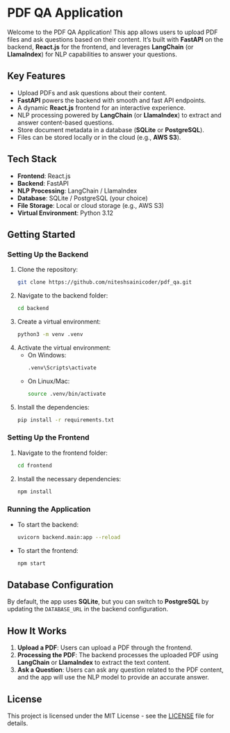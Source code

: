 
# PDF QA Application

Welcome to the PDF QA Application! This app allows users to upload PDF files and ask questions based on their content. It’s built with **FastAPI** on the backend, **React.js** for the frontend, and leverages **LangChain** (or **LlamaIndex**) for NLP capabilities to answer your questions.

## Key Features

- Upload PDFs and ask questions about their content.
- **FastAPI** powers the backend with smooth and fast API endpoints.
- A dynamic **React.js** frontend for an interactive experience.
- NLP processing powered by **LangChain** (or **LlamaIndex**) to extract and answer content-based questions.
- Store document metadata in a database (**SQLite** or **PostgreSQL**).
- Files can be stored locally or in the cloud (e.g., **AWS S3**).

## Tech Stack

- **Frontend**: React.js
- **Backend**: FastAPI
- **NLP Processing**: LangChain / LlamaIndex
- **Database**: SQLite / PostgreSQL (your choice)
- **File Storage**: Local or cloud storage (e.g., AWS S3)
- **Virtual Environment**: Python 3.12

## Getting Started

### Setting Up the Backend

1. Clone the repository:
    ```bash
    git clone https://github.com/niteshsainicoder/pdf_qa.git
    ```
2. Navigate to the backend folder:
    ```bash
    cd backend
    ```
3. Create a virtual environment:
    ```bash
    python3 -m venv .venv
    ```
4. Activate the virtual environment:
    - On Windows:
      ```bash
      .venv\Scripts\activate
      ```
    - On Linux/Mac:
      ```bash
      source .venv/bin/activate
      ```
5. Install the dependencies:
    ```bash
    pip install -r requirements.txt
    ```

### Setting Up the Frontend

1. Navigate to the frontend folder:
    ```bash
    cd frontend
    ```
2. Install the necessary dependencies:
    ```bash
    npm install
    ```

### Running the Application

- To start the backend:
  ```bash
  uvicorn backend.main:app --reload
  ```
- To start the frontend:
  ```bash
  npm start
  ```

## Database Configuration

By default, the app uses **SQLite**, but you can switch to **PostgreSQL** by updating the `DATABASE_URL` in the backend configuration.

## How It Works

1. **Upload a PDF**: Users can upload a PDF through the frontend.
2. **Processing the PDF**: The backend processes the uploaded PDF using **LangChain** or **LlamaIndex** to extract the text content.
3. **Ask a Question**: Users can ask any question related to the PDF content, and the app will use the NLP model to provide an accurate answer.

## License

This project is licensed under the MIT License - see the [LICENSE](LICENSE) file for details.


